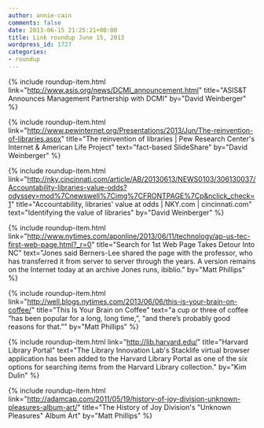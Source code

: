 ```yaml
---
author: annie-cain
comments: false
date: 2013-06-15 21:25:21+00:00
title: Link roundup June 15, 2013
wordpress_id: 1727
categories:
- roundup
---
```


{% include roundup-item.html
  link="http://www.asis.org/news/DCMI_announcement.html"
  title="ASIS&T Announces Management Partnership with DCMI"
  by="David Weinberger"
%}

{% include roundup-item.html
  link="http://www.pewinternet.org/Presentations/2013/Jun/The-reinvention-of-libraries.aspx"
  title="The reinvention of libraries | Pew Research Center's Internet & American Life Project"
  text="fact-based SlideShare"
  by="David Weinberger"
%}

{% include roundup-item.html
  link="http://nky.cincinnati.com/article/AB/20130613/NEWS0103/306130037/Accountability-libraries-value-odds?odyssey=mod%7Cnewswell%7Cimg%7CFRONTPAGE%7Cp&nclick_check=1"
  title="Accountability, libraries' value at odds | NKY.com | cincinnati.com"
  text="Identifying the value of libraries"
  by="David Weinberger"
%}

{% include roundup-item.html
  link="http://www.nytimes.com/aponline/2013/06/11/technology/ap-us-tec-first-web-page.html?_r=0"
  title="Search for 1st Web Page Takes Detour Into NC"
  text="Jones said Berners-Lee shared the page with the professor, who has transferred it from server to server through the years. A version remains on the Internet today at an archive Jones runs, ibiblio."
  by="Matt Phillips"
%}

{% include roundup-item.html
  link="http://well.blogs.nytimes.com/2013/06/06/this-is-your-brain-on-coffee/"
  title="This Is Your Brain on Coffee"
  text="a cup or three of coffee “has been popular for a long, long time,”, “and there’s probably good reasons for that.”"
  by="Matt Phillips"
%}

{% include roundup-item.html
  link="http://lib.harvard.edu/"
  title="Harvard Library Portal"
  text="The Library Innovation Lab's Stacklife virtual browser application has been added to the Harvard Library Portal as one of the six options for searching items from the Harvard Library collection."
  by="Kim Dulin"
%}

{% include roundup-item.html
  link="http://adamcap.com/2011/05/19/history-of-joy-division-unknown-pleasures-album-art/"
  title="The History of Joy Division's \"Unknown Pleasures\" Album Art"
  by="Matt Phillips"
%}
